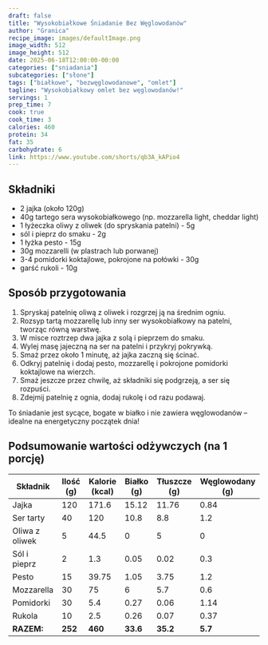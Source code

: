 ```yaml
---
draft: false
title: "Wysokobiałkowe Śniadanie Bez Węglowodanów"
author: "Granica"
recipe_image: images/defaultImage.png
image_width: 512
image_height: 512
date: 2025-06-18T12:00:00-00:00
categories: ["sniadania"]
subcategories: ["słone"]
tags: ["białkowe", "bezwęglowodanowe", "omlet"]
tagline: "Wysokobiałkowy omlet bez węglowodanów!"
servings: 1
prep_time: 7
cook: true
cook_time: 3
calories: 460
protein: 34
fat: 35
carbohydrate: 6
link: https://www.youtube.com/shorts/qb3A_kAPio4
---
```


## Składniki
- 2 jajka (około 120g)
- 40g tartego sera wysokobiałkowego (np. mozzarella light, cheddar light)
- 1 łyżeczka oliwy z oliwek (do spryskania patelni) - 5g
- sól i pieprz do smaku - 2g
- 1 łyżka pesto - 15g
- 30g mozzarelli (w plastrach lub porwanej)
- 3-4 pomidorki koktajlowe, pokrojone na połówki - 30g
- garść rukoli - 10g

## Sposób przygotowania

1. Spryskaj patelnię oliwą z oliwek i rozgrzej ją na średnim ogniu.
2. Rozsyp tartą mozzarellę lub inny ser wysokobiałkowy na patelni, tworząc równą warstwę.
3. W misce roztrzep dwa jajka z solą i pieprzem do smaku.
4. Wylej masę jajeczną na ser na patelni i przykryj pokrywką.
5. Smaż przez około 1 minutę, aż jajka zaczną się ścinać.
6. Odkryj patelnię i dodaj pesto, mozzarellę i pokrojone pomidorki koktajlowe na wierzch.
7. Smaż jeszcze przez chwilę, aż składniki się podgrzeją, a ser się rozpuści.
8. Zdejmij patelnię z ognia, dodaj rukolę i od razu podawaj.

To śniadanie jest sycące, bogate w białko i nie zawiera węglowodanów – idealne na energetyczny początek dnia!

## Podsumowanie wartości odżywczych (na 1 porcję)

| Składnik         | Ilość (g) | Kalorie (kcal) | Białko (g) | Tłuszcze (g) | Węglowodany (g) |
|------------------|-----------|---------------|------------|--------------|-----------------|
| Jajka            | 120       | 171.6         | 15.12      | 11.76        | 0.84            |
| Ser tarty        | 40        | 120           | 10.8       | 8.8          | 1.2             |
| Oliwa z oliwek   | 5         | 44.5          | 0          | 5            | 0               |
| Sól i pieprz     | 2         | 1.3           | 0.05       | 0.02         | 0.3             |
| Pesto            | 15        | 39.75         | 1.05       | 3.75         | 1.2             |
| Mozzarella       | 30        | 75            | 6          | 5.7          | 0.6             |
| Pomidorki        | 30        | 5.4           | 0.27       | 0.06         | 1.14            |
| Rukola           | 10        | 2.5           | 0.26       | 0.07         | 0.37            |
| **RAZEM:**       | **252**   | **460**       | **33.6**   | **35.2**     | **5.7**         |